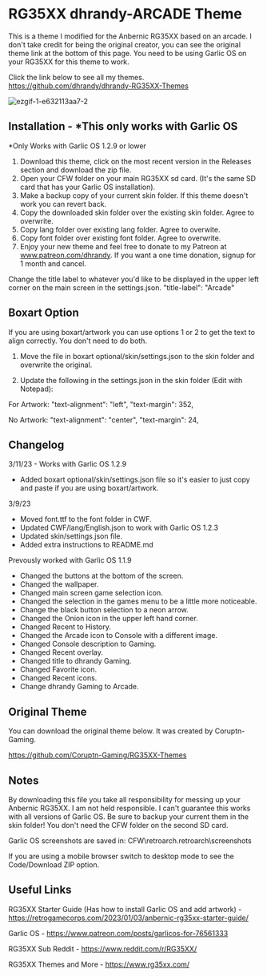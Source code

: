 # RG35XX dhrandy-ARCADE Theme
This is a theme I modified for the Anbernic RG35XX based on an arcade. I don't take credit for being the original creator, you can see the original theme link at the bottom of this page.  You need to be using Garlic OS on your RG35XX for this theme to work.

Click the link below to see all my themes.
https://github.com/dhrandy/dhrandy-RG35XX-Themes

![ezgif-1-e632113aa7-2](https://user-images.githubusercontent.com/6290176/224461258-2a9b36c9-cce7-4e2e-a554-20d992dfda60.gif)

## Installation - *This only works with Garlic OS
*Only Works with Garlic OS 1.2.9 or lower
1. Download this theme, click on the most recent version in the Releases section and download the zip file.
2. Open your CFW folder on your main RG35XX sd card. (It's the same SD card that has your Garlic OS installation).
3. Make a backup copy of your current skin folder.  If this theme doesn't work you can revert back.
4. Copy the downloaded skin folder over the existing skin folder. Agree to overwrite.
5. Copy lang folder over existing lang folder. Agree to overwite.
6. Copy font folder over existing font folder. Agree to overwrite.
7. Enjoy your new theme and feel free to donate to my Patreon at www.patreon.com/dhrandy.  If you want a one time donation, signup for 1 month and cancel.

Change the title label to whatever you'd like to be displayed in the upper left corner on the main screen in the settings.json. "title-label": "Arcade"

## Boxart Option

If you are using boxart/artwork you can use options 1 or 2 to get the text to align correctly.  You don't need to do both.

1. Move the file in boxart optional/skin/settings.json to the skin folder and overwrite the original.

2. Update the following in the settings.json in the skin folder (Edit with Notepad):

For Artwork:
"text-alignment": "left",
"text-margin": 352,

No Artwork:
"text-alignment": "center",
"text-margin": 24,

## Changelog
3/11/23 - Works with Garlic OS 1.2.9
- Added boxart optional/skin/settings.json file so it's easier to just copy and paste if you are using boxart/artwork.

3/9/23 

- Moved font.ttf to the font folder in CWF.
- Updated CWF/lang/English.json to work with Garlic OS 1.2.3
- Updated skin/settings.json file.
- Added extra instructions to README.md

 Prevously worked with Garlic OS 1.1.9
 
- Changed the buttons at the bottom of the screen.
- Changed the wallpaper.
- Changed main screen game selection icon.
- Changed the selection in the games menu to be a little more noticeable.
- Change the black button selection to a neon arrow.
- Changed the Onion icon in the upper left hand corner.
- Changed Recent to History.
- Changed the Arcade icon to Console with a different image.
- Changed Console description to Gaming.
- Changed Recent overlay.
- Changed title to dhrandy Gaming.
- Changed Favorite icon.
- Changed Recent icons.
- Change dhrandy Gaming to Arcade.


## Original Theme
You can download the original theme below.  It was created by Coruptn-Gaming.

https://github.com/Coruptn-Gaming/RG35XX-Themes

## Notes
By downloading this file you take all responsibility for messing up your Anbernic RG35XX.  I am not held responsible. I can't guarantee this works with all versions of Garlic OS. Be sure to backup your current them in the skin folder!  You don't need the CFW folder on the second SD card.

Garlic OS screenshots are saved in: CFW\retroarch\.retroarch\screenshots

If you are using a mobile browser switch to desktop mode to see the Code/Download ZIP option.

## Useful Links
RG35XX Starter Guide (Has how to install Garlic OS and add artwork) - https://retrogamecorps.com/2023/01/03/anbernic-rg35xx-starter-guide/

Garlic OS - https://www.patreon.com/posts/garlicos-for-76561333

RG35XX Sub Reddit - https://www.reddit.com/r/RG35XX/

RG35XX Themes and More - https://www.rg35xx.com/
